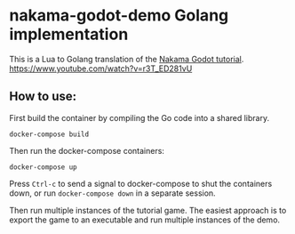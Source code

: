 # nakama-godot-demo Golang implementation

This is a Lua to Golang translation of the [Nakama Godot tutorial](https://github.com/heroiclabs/nakama-godot-demo).
https://www.youtube.com/watch?v=r3T_ED281vU

## How to use:

First build the container by compiling the Go code into a shared library.
```
docker-compose build
```

Then run the docker-compose containers:

```
docker-compose up
```

Press `Ctrl-c` to send a signal to docker-compose to shut the containers down, or run `docker-compose down` in a separate session.

Then run multiple instances of the tutorial game. The easiest approach is to export the game to an executable and run multiple instances of the demo.
